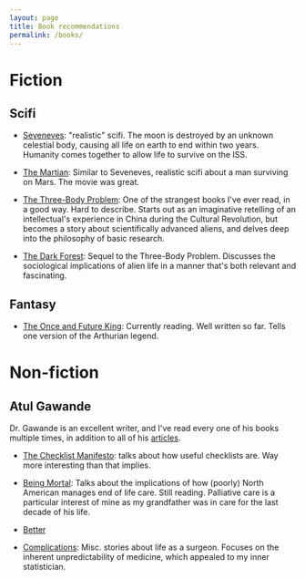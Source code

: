```yaml
---
layout: page
title: Book recommendations
permalink: /books/
---
```



# Fiction

## Scifi

- [Seveneves](https://en.wikipedia.org/wiki/Seveneves): "realistic" scifi.
The moon is destroyed by an unknown celestial body, causing all life on earth
to end within two years. Humanity comes together to allow life to survive
on the ISS.

- [The Martian](https://en.wikipedia.org/wiki/The_Martian_(Weir_novel)): Similar
to Seveneves, realistic scifi about a man surviving on Mars. The movie was great.

- [The Three-Body Problem](https://en.wikipedia.org/wiki/The_Three-Body_Problem):
One of the strangest books I've ever read, in a good way. Hard to describe.
Starts out as an imaginative retelling of an intellectual's experience in China
during the Cultural Revolution, but becomes a story about scientifically
advanced aliens, and delves deep into the philosophy of basic research.

- [The Dark Forest](https://en.wikipedia.org/wiki/The_Dark_Forest): Sequel to
the Three-Body Problem. Discusses the sociological implications of alien life
in a manner that's both relevant and fascinating.

## Fantasy
- [The Once and Future King](https://en.wikipedia.org/wiki/The_Once_and_Future_King):
Currently reading. Well written so far. Tells one version of the Arthurian legend.


# Non-fiction

## Atul Gawande
Dr. Gawande is an excellent writer, and I've read every one of his books multiple times,
in addition to all of his [articles](http://atulgawande.com/articles/).
- [The Checklist Manifesto](http://atulgawande.com/book/the-checklist-manifesto/):
talks about how useful checklists are. Way more interesting than that implies.

- [Being Mortal](http://atulgawande.com/book/being-mortal/): Talks about the implications
of how (poorly) North American manages end of life care. Still reading. Palliative
care is a particular interest of mine as my grandfather was in care for the last
decade of his life.

- [Better](http://atulgawande.com/book/better/)

- [Complications](http://atulgawande.com/book/complications/): Misc. stories
about life as a surgeon. Focuses on the inherent unpredictability of medicine,
which appealed to my inner statistician.
